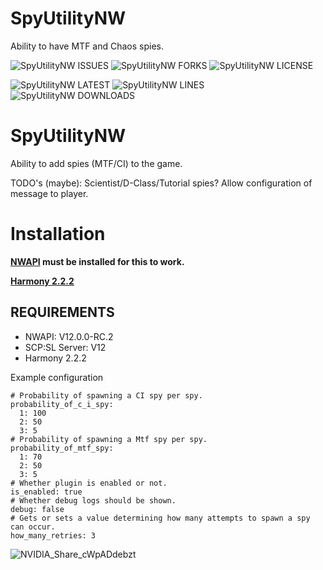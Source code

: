 # SpyUtilityNW
Ability to have MTF and Chaos spies. 



![SpyUtilityNW ISSUES](https://img.shields.io/github/issues/Undid-Iridium/SpyUtilityNW)
![SpyUtilityNW FORKS](https://img.shields.io/github/forks/Undid-Iridium/SpyUtilityNW)
![SpyUtilityNW LICENSE](https://img.shields.io/github/license/Undid-Iridium/SpyUtilityNW)


![SpyUtilityNW LATEST](https://img.shields.io/github/v/release/Undid-Iridium/SpyUtilityNW?include_prereleases&style=flat-square)
![SpyUtilityNW LINES](https://img.shields.io/tokei/lines/github/Undid-Iridium/SpyUtilityNW)
![SpyUtilityNW DOWNLOADS](https://img.shields.io/github/downloads/Undid-Iridium/SpyUtilityNW/total?style=flat-square)


# SpyUtilityNW

Ability to add spies (MTF/CI) to the game. 

TODO's (maybe):
Scientist/D-Class/Tutorial spies?
Allow configuration of message to player.

# Installation

**[NWAPI](https://github.com/northwood-studios/NwPluginAPI) must be installed for this to work.**

**[Harmony 2.2.2](https://github.com/pardeike/Harmony/releases/tag/v2.2.2.0)**

## REQUIREMENTS
* NWAPI: V12.0.0-RC.2
* SCP:SL Server: V12
* Harmony 2.2.2



Example configuration
```
# Probability of spawning a CI spy per spy.
probability_of_c_i_spy:
  1: 100
  2: 50
  3: 5
# Probability of spawning a Mtf spy per spy.
probability_of_mtf_spy:
  1: 70
  2: 50
  3: 5
# Whether plugin is enabled or not.
is_enabled: true
# Whether debug logs should be shown.
debug: false
# Gets or sets a value determining how many attempts to spawn a spy can occur.
how_many_retries: 3

 ```
 ![NVIDIA_Share_cWpADdebzt](https://user-images.githubusercontent.com/24619207/209059478-0fd54345-3cd3-4edd-8b31-6715989d0027.png)

